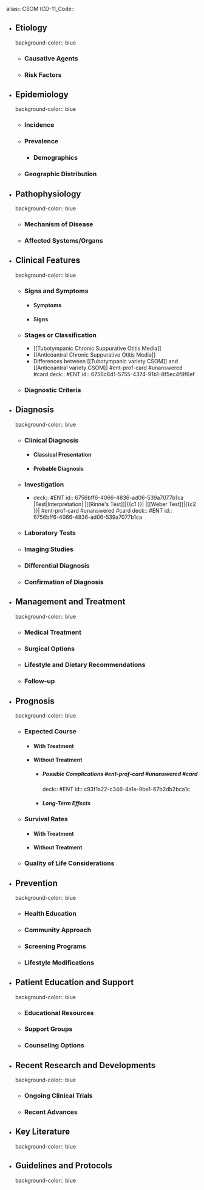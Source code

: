 alias:: CSOM
ICD-11_Code::

- ## Etiology
  background-color:: blue
  - ### Causative Agents
  - ### Risk Factors
- ## Epidemiology
  background-color:: blue
  - ### Incidence
  - ### Prevalence
    - ### Demographics
  - ### Geographic Distribution
- ## Pathophysiology
  background-color:: blue
  - ### Mechanism of Disease
  - ### Affected Systems/Organs
- ## Clinical Features
  background-color:: blue
  - ### Signs and Symptoms
    - #### Symptoms
    - #### Signs
  - ### Stages or Classification
    - [[Tubotympanic Chronic Suppurative Otitis Media]]
    - [[Anticoantral Chronic Suppurative Otitis Media]]
    - Differences between [[Tubotympanic variety CSOM]] and [[Anticoantral variety CSOM]] #ent-prof-card #unanswered #card
      deck:: #ENT
      id:: 6756c6d1-5755-4374-91b1-8f5ec4f8f6ef
  - ### Diagnostic Criteria
- ## Diagnosis
  background-color:: blue
  - ### Clinical Diagnosis
    - #### Classical Presentation
    - #### Probable Diagnosis
  - ### Investigation
    - deck:: #ENT
      id:: 6756bff6-4066-4836-ad06-539a7077b1ca
      |Test|Interpretation|
      |[[Rinne's Test]]|{{c1 }}|
      |[[Weber Test]]|{{c2 }}|
      #ent-prof-card #unanswered #card
      deck:: #ENT
      id:: 6756bff6-4066-4836-ad06-539a7077b1ca
  - ### Laboratory Tests
  - ### Imaging Studies
  - ### Differential Diagnosis
  - ### Confirmation of Diagnosis
- ## Management and Treatment
  background-color:: blue
  - ### Medical Treatment
  - ### Surgical Options
  - ### Lifestyle and Dietary Recommendations
  - ### Follow-up
- ## Prognosis
  background-color:: blue
  - ### Expected Course
    - #### With Treatment
    - #### Without Treatment
      - ##### Possible Complications #ent-prof-card #unanswered #card
        deck:: #ENT
        id:: c93f1a22-c346-4a1e-9be1-67b2db2bca1c
      - ##### Long-Term Effects
  - ### Survival Rates
    - #### With Treatment
    - #### Without Treatment
  - ### Quality of Life Considerations
- ## Prevention
  background-color:: blue
  - ### Health Education
  - ### Community Approach
  - ### Screening Programs
  - ### Lifestyle Modifications
- ## Patient Education and Support
  background-color:: blue
  - ### Educational Resources
  - ### Support Groups
  - ### Counseling Options
- ## Recent Research and Developments
  background-color:: blue
  - ### Ongoing Clinical Trials
  - ### Recent Advances
- ## Key Literature
  background-color:: blue
- ## Guidelines and Protocols
  background-color:: blue
